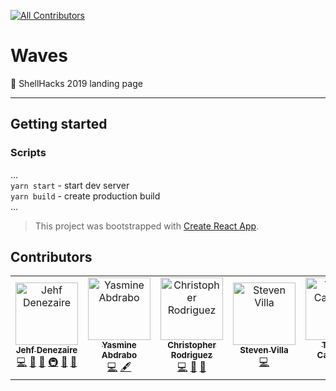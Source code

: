 
[![All Contributors](https://img.shields.io/badge/all_contributors-6-orange.svg?style=flat-square)](#contributors-)
# Waves 

🌊  ShellHacks 2019 landing page

---
## Getting started

### Scripts
...
<br/>
`yarn start` - start dev server
<br/>
`yarn build` - create production build 
<br/>
...

> This project was bootstrapped with [Create React App](https://github.com/facebook/create-react-app).

## Contributors


<!-- ALL-CONTRIBUTORS-LIST:START - Do not remove or modify this section -->
<!-- prettier-ignore-start -->
<!-- markdownlint-disable -->
<table>
  <tr>
    <td align="center"><a href="https://github.com/Jehfkemsy"><img src="https://avatars0.githubusercontent.com/u/32716551?v=4" width="100px;" alt="Jehf Denezaire"/><br /><sub><b>Jehf Denezaire</b></sub></a><br /><a href="https://github.com/upe-fiu/Waves/commits?author=Jehfkemsy" title="Code">💻</a> <a href="#review-Jehfkemsy" title="Reviewed Pull Requests">👀</a> <a href="https://github.com/upe-fiu/Waves/issues?q=author%3AJehfkemsy" title="Bug reports">🐛</a> <a href="#infra-Jehfkemsy" title="Infrastructure (Hosting, Build-Tools, etc)">🚇</a> <a href="#maintenance-Jehfkemsy" title="Maintenance">🚧</a> <a href="#projectManagement-Jehfkemsy" title="Project Management">📆</a></td>
    <td align="center"><a href="https://github.com/yasmine0217"><img src="https://avatars3.githubusercontent.com/u/26018436?v=4" width="100px;" alt="Yasmine Abdrabo"/><br /><sub><b>Yasmine Abdrabo</b></sub></a><br /><a href="https://github.com/upe-fiu/Waves/commits?author=yasmine0217" title="Code">💻</a> <a href="#content-yasmine0217" title="Content">🖋</a></td>
    <td align="center"><a href="http://mrmcpowned.com"><img src="https://avatars2.githubusercontent.com/u/5028527?v=4" width="100px;" alt="Christopher Rodriguez"/><br /><sub><b>Christopher Rodriguez</b></sub></a><br /><a href="https://github.com/upe-fiu/Waves/commits?author=mrmcpowned" title="Code">💻</a> <a href="https://github.com/upe-fiu/Waves/issues?q=author%3Amrmcpowned" title="Bug reports">🐛</a> <a href="#ideas-mrmcpowned" title="Ideas, Planning, & Feedback">🤔</a></td>
    <td align="center"><a href="https://github.com/Svilla27"><img src="https://avatars3.githubusercontent.com/u/43285453?v=4" width="100px;" alt="Steven Villa"/><br /><sub><b>Steven Villa</b></sub></a><br /><a href="https://github.com/upe-fiu/Waves/commits?author=Svilla27" title="Code">💻</a></td>
    <td align="center"><a href="http://tommycarrascal.me/"><img src="https://avatars3.githubusercontent.com/u/29385045?v=4" width="100px;" alt="Tommy Carrascal"/><br /><sub><b>Tommy Carrascal</b></sub></a><br /><a href="https://github.com/upe-fiu/Waves/commits?author=Tommy2016x" title="Code">💻</a></td>
    <td align="center"><a href="https://github.com/KevinLosada"><img src="https://avatars1.githubusercontent.com/u/20808589?v=4" width="100px;" alt="Kevin Losada"/><br /><sub><b>Kevin Losada</b></sub></a><br /><a href="https://github.com/upe-fiu/Waves/issues?q=author%3AKevinLosada" title="Bug reports">🐛</a></td>
  </tr>
</table>

<!-- markdownlint-enable -->
<!-- prettier-ignore-end -->
<!-- ALL-CONTRIBUTORS-LIST:END -->





